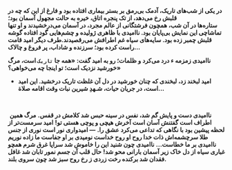 

**در یکی از شب‌های تاریک، آدمک بی‌رمق بر بستر بیماری افتاده بود و فارغ از این که چه در قلبش رخ می‌دهد، از تک پنجره اتاق، خیره به حالت مجهول آسمان بود؛**              
   **ستاره‌ها در آن شب، همچون فرشتگانی از عالم مجرد، در آسمان می‌درخشیدند و او تنها تماشاچی این نمایش بی‌پایان بود.
    ناامیدی با ظاهری ژولیده و چشم‌هایی گود افتاده گوشه قلبش چمبر زده بود. سایه‌های سیاه غم اطرافش می‌رقصیدند.طرف دیگر امید قامت راست کرده بود؛ سرزنده و شاداب، پر فروغ و چالاک...**

   **ناامیدی زمزمه ء درد می‌کرد و ظلمات؛ رو به امید گفت: «همه جا `تاریک` است، مرگ خورشید نزدیک است؛ تو اینجا چه می‌خواهی؟»**
- **امید لبخند زد، لبخندی که چنان خورشید در دل آن غلظت تاریک درخشید. این امید است، در جریان حیات، شـهدِ شیرین نبات وقت اقامه صلاة...**
‌

‌




‌
**ناامیدی دست و پایش گم شد، نفس در سینه حبس شد کلامش در قفس.**
**مرگ همین اطراف است گفتنش آسان است آخرش هیچی و پوچی هستی تو!**
**امید سرمست‌تر از لحظه پیشین بود با نگاهی که تداعی می‌کرد عشق را.**
**— امیدواری نور است نوری از جنس طلا سرچشمه‌اش ذات خدا روح او روح خداست نومیدی بر او جفاست ما زاده نوریم ناامیدی بر ما خطاست...**
**ناامیدی چون شنید این را خاموش شد سراپا غرق شرم همچو غباری سیاه از دل خاک زیر آسمان بارانی محو شد!**
**حال قلب آن جسم نمور تابان شد غافل فقدان شد برکنده رخت زردی ز رخ روح سبز شد چون سروی بلند.**